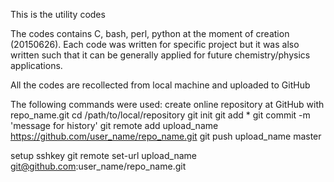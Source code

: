 This is the utility codes

The codes contains C, bash, perl, python 
at the moment of creation (20150626). 
Each code was written for specific project 
but it was also written such that 
it can be generally applied for future 
chemistry/physics applications.

All the codes are recollected from local machine
and uploaded to GitHub

The following commands were used:
create online repository at GitHub with repo_name.git
cd /path/to/local/repository
git init
git add *
git commit -m 'message for history'
git remote add upload_name https://github.com/user_name/repo_name.git
git push upload_name master

setup sshkey
git remote set-url upload_name git@github.com:user_name/repo_name.git
